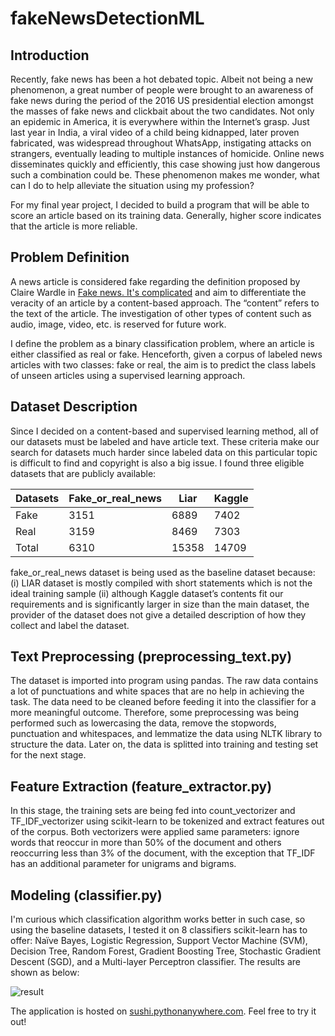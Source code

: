 # fakeNewsDetectionML

## **Introduction**
Recently, fake news has been a hot debated topic. Albeit not being a new phenomenon, a great number of people were brought to an awareness of fake news during the period of the 2016 US presidential election amongst the masses of fake news and clickbait about the two candidates. Not only an epidemic in America, it is everywhere within the Internet’s grasp. Just last year in India, a viral video of a child being kidnapped, later proven fabricated, was widespread throughout WhatsApp, instigating attacks on strangers, eventually leading to multiple instances of homicide. Online news disseminates quickly and efficiently, this case showing just how dangerous such a combination could be. These phenomenon makes me wonder, what can I do to help alleviate the situation using my profession? 

For my final year project, I decided to build a program that will be able to score an article based on its training data. Generally, higher score indicates that the article is more reliable. 

## **Problem Definition**
A news article is considered fake regarding the definition proposed by Claire Wardle in [Fake news. It's complicated](https://firstdraftnews.org/fake-news-complicated/) and aim to differentiate the veracity of an article by a content-based approach. The “content” refers to the text of the article. The investigation of other types of content such as audio, image, video, etc. is reserved for future work.

I define the problem as a binary classification problem, where an article is either classified as real or fake. Henceforth, given a corpus of labeled news articles with two classes: fake or real, the aim is to predict the class labels of unseen articles using a supervised learning approach.

## **Dataset Description**
Since I decided on a content-based and supervised learning method, all of our datasets must be labeled and have article text. These criteria make our search for datasets much harder since labeled data on this particular topic is difficult to find and copyright is also a big issue. I found three eligible datasets that are publicly available:

| Datasets	| Fake_or_real_news	| Liar	| Kaggle |
| --- | --- | --- | --- |
| Fake	| 3151	| 6889	| 7402 |
| Real	| 3159	| 8469	| 7303 |
| Total	| 6310	| 15358	| 14709 |

fake_or_real_news dataset is being used as the baseline dataset because:
(i) LIAR dataset is mostly compiled with short statements which is not the ideal training sample 
(ii) although Kaggle dataset’s contents fit our requirements and is significantly larger in size than the main dataset, the provider of the dataset does not give a detailed description of how they collect and label the dataset.

## **Text Preprocessing (preprocessing_text.py)**
The dataset is imported into program using pandas. The raw data contains a lot of punctuations and white spaces that are no help in achieving the task. The data need to be cleaned before feeding it into the classifier for a more meaningful outcome. Therefore, some preprocessing was being performed such as lowercasing the data, remove the stopwords, punctuation and whitespaces, and lemmatize the data using NLTK library to structure the data. Later on, the data is splitted into training and testing set for the next stage.

## **Feature Extraction (feature_extractor.py)**
In this stage, the training sets are being fed into count_vectorizer and TF_IDF_vectorizer using scikit-learn to be tokenized and extract features out of the corpus. Both vectorizers were applied same parameters: ignore words that reoccur in more than 50% of the document and others reoccurring less than 3% of the document, with the exception that TF_IDF has an additional parameter for unigrams and bigrams.

## **Modeling (classifier.py)**
I'm curious which classification algorithm works better in such case, so using the baseline datasets, I tested it on 8 classifiers scikit-learn has to offer: Naïve Bayes, Logistic Regression, Support Vector Machine (SVM), Decision Tree, Random Forest, Gradient Boosting Tree, Stochastic Gradient Descent (SGD), and a Multi-layer Perceptron classifier. The results are shown as below:

![result](C:\Users\sone_\Desktop\Project,Paper-related\result.png "result")

The application is hosted on [sushi.pythonanywhere.com](http://sushi.pythonanywhere.com). Feel free to try it out!


